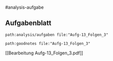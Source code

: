 #analysis-aufgabe
## Aufgabenblatt
```expander
path:analysis/aufgaben file:"Aufg-13_Folgen_3"
```


```expander
path:goodnotes file:"Aufg-13_Folgen_3"
```
[[Bearbeitung Aufg-13_Folgen_3.pdf]]
